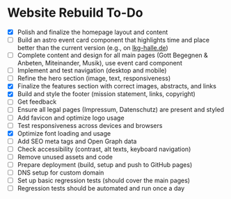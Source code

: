 # Website Rebuild To-Do

- [x] Polish and finalize the homepage layout and content
- [ ] Build an astro event card component that highlights time and place better than the current version (e.g., on [lkg-halle.de](https://lkg-halle.de/gott-begegnen-und-anbeten/))
- [ ] Complete content and design for all main pages (Gott Begegnen & Anbeten, Miteinander, Musik), use event card component
- [ ] Implement and test navigation (desktop and mobile)
- [ ] Refine the hero section (image, text, responsiveness)
- [x] Finalize the features section with correct images, abstracts, and links
- [x] Build and style the footer (mission statement, links, copyright)
- [ ] Get feedback
- [ ] Ensure all legal pages (Impressum, Datenschutz) are present and styled
- [ ] Add favicon and optimize logo usage
- [ ] Test responsiveness across devices and browsers
- [x] Optimize font loading and usage
- [ ] Add SEO meta tags and Open Graph data
- [ ] Check accessibility (contrast, alt texts, keyboard navigation)
- [ ] Remove unused assets and code
- [ ] Prepare deployment (build, setup and push to GitHub pages)
- [ ] DNS setup for custom domain
- [ ] Set up basic regression tests (should cover the main pages)
- [ ] Regression tests should be automated and run once a day
